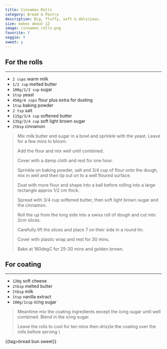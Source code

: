 ```yaml
---
title: Cinnamon Rolls 
category: Bread & Pastry
description: Big, fluffy, soft & delicious.
size: makes about 12
image: cinnamon_rolls.png
favorite: Y
veggie: Y
sweet: y 
--- 
```


## For the rolls

---

* `2 cups` warm milk
* `1/2 cup` melted butter
* `100g/1/2 cup` sugar
* `1tsp` yeast
* `450g/4 cups` flour plus extra for dusting
* `1tsp` baking powder
* `2 tsp` salt
* `115g/3/4 cup` softened butter
* `135g/3/4 cup` soft light brown sugar
* `2tbsp` cinnamon

> Mix milk butter and sugar in a bowl and sprinkle with the yeast. Leave for a few mins to bloom.
>
> Add the flour and mix well until combined.
>
> Cover with a damp cloth and rest for one hour.
>
> Sprinkle on baking powder, salt and 3/4 cup of flour onto the dough, mix in well and then tip out on to a well floured surface.
>
> Dust with more flour and shape into a ball before rolling into a large rectangle approx 1/2 cm thick.
>
> Spread with 3/4 cup softened butter, then soft light brown sugar and the cinnamon.
>
> Roll the up from the long side into a swiss roll of dough and cut into 2cm slices.
>
> Carefully lift the slices and place 7 on their side in a round tin.
>
> Cover with plastic wrap and rest for 30 mins.
>
> Bake at 180degC for 25-30 mins and golden brown.

## For coating

---

* `120g` soft cheese
* `2tbsp` melted butter
* `2tbsp` milk
* `1tsp` vanilla extract
* `100g/1cup` icing sugar

> Meantime mix the coating ingredients except the icing sugar until well combined. Blend in the icing sugar.
>
> Leave the rolls to cool for ten mins then drizzle the coating over the rolls before serving \\

{{tag>bread bun sweet}}
